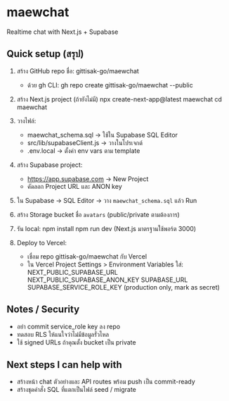 # maewchat

Realtime chat with Next.js + Supabase

## Quick setup (สรุป)

1. สร้าง GitHub repo ชื่อ: gittisak-go/maewchat
   - ด้วย gh CLI:
     gh repo create gittisak-go/maewchat --public

2. สร้าง Next.js project (ถ้ายังไม่มี)
   npx create-next-app@latest maewchat
   cd maewchat

3. วางไฟล์:
   - maewchat_schema.sql → ใช้ใน Supabase SQL Editor
   - src/lib/supabaseClient.js → วางในโปรเจกต์
   - .env.local → ตั้งค่า env vars ตาม template

4. สร้าง Supabase project:
   - https://app.supabase.com → New Project
   - คัดลอก Project URL และ ANON key

5. ใน Supabase → SQL Editor → วาง `maewchat_schema.sql` แล้ว Run

6. สร้าง Storage bucket ชื่อ `avatars` (public/private ตามต้องการ)

7. รัน local:
   npm install
   npm run dev
   (Next.js มาตรฐานใช้พอร์ต 3000)

8. Deploy to Vercel:
   - เชื่อม repo gittisak-go/maewchat กับ Vercel
   - ใน Vercel Project Settings > Environment Variables ใส่:
     NEXT_PUBLIC_SUPABASE_URL
     NEXT_PUBLIC_SUPABASE_ANON_KEY
     SUPABASE_URL
     SUPABASE_SERVICE_ROLE_KEY (production only, mark as secret)

## Notes / Security
- อย่า commit service_role key ลง repo
- ทดสอบ RLS ให้แนใจว่าไม่มีข้อมูลรั่วไหล
- ใช้ signed URLs ถ้าคุณตั้ง bucket เป็น private

## Next steps I can help with
- สร้างหน้า chat ตัวอย่างและ API routes พร้อม push เป็น commit-ready
- สร้างชุดคำสั่ง SQL ที่แตกเป็นไฟล์ seed / migrate